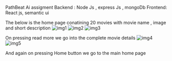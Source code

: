 PathBeat Ai assigment 
Backend : Node Js , express Js , mongoDb
Frontend: React js, semantic ui

The below is the home page conatining 20 movies with movie name , image and short description 
![img1](https://github.com/steve7995/StevenPathbeatAi/assets/98587448/4179a8a7-751e-4703-8c08-70d46d2ee475)
![img2](https://github.com/steve7995/StevenPathbeatAi/assets/98587448/e7c4e764-a9eb-4d39-8e68-44ea8ffa0b72)
![img3](https://github.com/steve7995/StevenPathbeatAi/assets/98587448/9b218e19-9db6-4735-9420-1161b02ce33a)

On pressing read more we go into the complete movie details 
![img4](https://github.com/steve7995/StevenPathbeatAi/assets/98587448/4cee4367-0361-4101-a8db-ca5fdb7b8da8)
![img5](https://github.com/steve7995/StevenPathbeatAi/assets/98587448/0c1da52c-9390-4195-bc0f-ba750ff2bdf3)

And again on pressing Home button we go to the main home page

